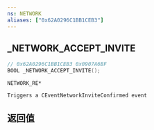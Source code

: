 ```yaml
---
ns: NETWORK
aliases: ["0x62A0296C1BB1CEB3"]
---
```

## _NETWORK_ACCEPT_INVITE

```c
// 0x62A0296C1BB1CEB3 0x0907A6BF
BOOL _NETWORK_ACCEPT_INVITE();
```

```
NETWORK_RE*

Triggers a CEventNetworkInviteConfirmed event
```

## 返回值
